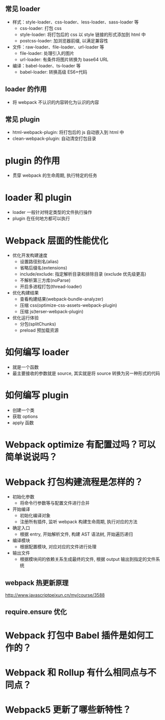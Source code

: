 ## 常见 loader

- 样式：style-loader、css-loader、less-loader、sass-loader 等
  - css-loader: 打包 css
  - style-loader: 将打包后的 css 以 style 链接的形式添加到 html 中
  - postcss-loader: 加浏览器前缀, 以满足兼容性
- 文件：raw-loader、file-loader、url-loader 等
  - file-loader: 处理引入的图片
  - url-loader: 有条件将图片转换为 base64 URL
- 编译：babel-loader、ts-loader 等
  - babel-loader: 转换高级 ES6+代码

## loader 的作用

- 将 webpack 不认识的内容转化为认识的内容

## 常见 plugin

- html-webpack-plugin: 将打包后的 js 自动嵌入到 html 中
- clean-webpack-plugin: 自动清空打包目录

# plugin 的作用

- 贯穿 webpack 的生命周期, 执行特定的任务

# loader 和 plugin

- loader 一般针对特定类型的文件执行操作
- plugin 在任何地方都可以执行

# Webpack 层面的性能优化

- 优化开发构建速度
  - 设置路径别名(alias)
  - 省略后缀名(extensions)
  - include/exclude: 指定解析目录和排除目录 (exclude 优先级更高)
  - 不解析第三方库(noParse)
  - 开启多进程打包(thread-loader)
- 优化构建结果
  - 查看构建结果(webpack-bundle-analyzer)
  - 压缩 css(optimize-css-assets-webpack-plugin)
  - 压缩 js(terser-webpack-plugin)
- 优化运行体验
  - 分包(splitChunks)
  - preload 预加载资源

# 如何编写 loader

- 就是一个函数
- 最主要接收的参数就是 source, 其实就是将 source 转换为另一种形式的代码

# 如何编写 plugin

- 创建一个类
- 获取 options
- apply 函数

# Webpack optimize 有配置过吗？可以简单说说吗？

# Webpack 打包构建流程是怎样的？

- 初始化参数
  - 将命令行参数等与配置文件进行合并
- 开始编译
  - 初始化编译对象
  - 注册所有插件, 监听 webpack 构建生命周期, 执行对应的方法
- 确定入口
  - 根据 entry, 开始解析文件, 构建 AST 语法树, 开始遍历递归
- 编译模块
  - 根据配置模块, 对应对应的文件进行处理
- 输出文件
  - 根据模块间的依赖关系生成最终的文件, 根据 output 输出到指定的文件系统

## webpack 热更新原理

http://www.javascriptpeixun.cn/my/course/3588

## require.ensure 优化

# Webpack 打包中 Babel 插件是如何工作的？

# Webpack 和 Rollup 有什么相同点与不同点？

# Webpack5 更新了哪些新特性？
